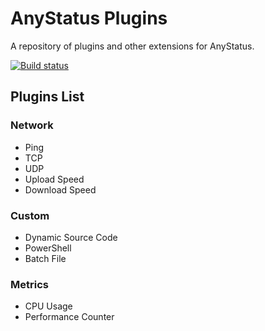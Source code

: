 # AnyStatus Plugins

A repository of plugins and other extensions for AnyStatus.

[![Build status](https://ci.appveyor.com/api/projects/status/lm4nuxpt6gvv0jsl?svg=true)](https://ci.appveyor.com/project/AnyStatus/monitors)

## Plugins List

### Network

- Ping
- TCP
- UDP
- Upload Speed
- Download Speed

### Custom 

- Dynamic Source Code
- PowerShell
- Batch File

### Metrics

- CPU Usage
- Performance Counter
